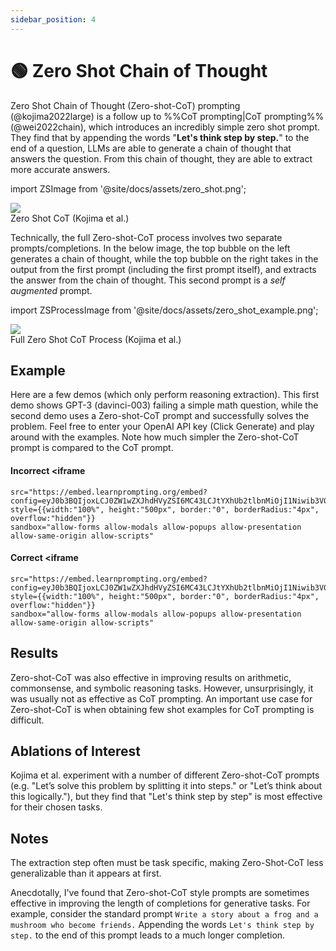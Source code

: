 ```yaml
---
sidebar_position: 4
---
```


# 🟢 Zero Shot Chain of Thought


Zero Shot Chain of Thought (Zero-shot-CoT) prompting (@kojima2022large) is a follow up to %%CoT prompting|CoT prompting%% (@wei2022chain), which introduces an incredibly simple zero shot prompt. They find that by appending the words "**Let's think step by step.**" to the end of a question, LLMs are able to generate a chain of thought that answers the question. From this chain of thought, they are able to extract more accurate answers.

import ZSImage from '@site/docs/assets/zero_shot.png';

<div style={{textAlign: 'center'}}>
  <img src={ZSImage} style={{width: "500px"}} />
</div>

<div style={{textAlign: 'center'}}>
Zero Shot CoT (Kojima et al.)
</div>

Technically, the full Zero-shot-CoT process involves two separate prompts/completions. In the below image, the top bubble on the left generates a chain of thought, while the top bubble on the right takes in the output from the first prompt (including the first prompt itself), and extracts the answer from the chain of thought. This second prompt is a _self augmented_ prompt.

import ZSProcessImage from '@site/docs/assets/zero_shot_example.png';

<div style={{textAlign: 'center'}}>
  <img src={ZSProcessImage} style={{width: "500px"}} />
</div>

<div style={{textAlign: 'center'}}>
Full Zero Shot CoT Process (Kojima et al.)
</div>

## Example

Here are a few demos (which only perform reasoning extraction). This first demo shows GPT-3 (davinci-003) failing a simple math question, while the second demo uses a Zero-shot-CoT prompt and successfully solves the problem. Feel free to enter your OpenAI API key (Click Generate) and play around with the examples. Note how much simpler the Zero-shot-CoT prompt is compared to the CoT prompt.

#### Incorrect <iframe
    src="https://embed.learnprompting.org/embed?config=eyJ0b3BQIjoxLCJ0ZW1wZXJhdHVyZSI6MC43LCJtYXhUb2tlbnMiOjI1Niwib3V0cHV0IjoiSm9obiBoYXMgOCBwZWFycy4iLCJwcm9tcHQiOiJJZiBKb2huIGhhcyA1IHBlYXJzLCB0aGVuIGVhdHMgMiwgYW5kIGJ1eXMgNSBtb3JlLCB0aGVuIGdpdmVzIDMgdG8gaGlzIGZyaWVuZCwgaG93IG1hbnkgcGVhcnMgZG9lcyBoZSBoYXZlPyIsIm1vZGVsIjoidGV4dC1kYXZpbmNpLTAwMyJ9"
    style={{width:"100%", height:"500px", border:"0", borderRadius:"4px", overflow:"hidden"}}
    sandbox="allow-forms allow-modals allow-popups allow-presentation allow-same-origin allow-scripts"
></iframe>


#### Correct <iframe
    src="https://embed.learnprompting.org/embed?config=eyJ0b3BQIjoxLCJ0ZW1wZXJhdHVyZSI6MC43LCJtYXhUb2tlbnMiOjI1Niwib3V0cHV0IjoiSm9obiBzdGFydHMgd2l0aCA1IHBlYXJzLiBIZSBlYXRzIDIgcGVhcnMsIGxlYXZpbmcgaGltIHdpdGggMyBwZWFycy4gSGUgYnV5cyA1IG1vcmUgcGVhcnMsIGdpdmluZyBoaW0gYSB0b3RhbCBvZiA4IHBlYXJzLiBIZSBnaXZlcyAzIHBlYXJzIHRvIGhpcyBmcmllbmQsIGxlYXZpbmcgaGltIHdpdGggb25seSA1IHBlYXJzLiIsInByb21wdCI6IklmIEpvaG4gaGFzIDUgcGVhcnMsIHRoZW4gZWF0cyAyLCBhbmQgYnV5cyA1IG1vcmUsIHRoZW4gZ2l2ZXMgMyB0byBoaXMgZnJpZW5kLCBob3cgbWFueSBwZWFycyBkb2VzIGhlIGhhdmU%2FXG5cbkxldCdzIHRoaW5rIHN0ZXAgYnkgc3RlcC4iLCJtb2RlbCI6InRleHQtZGF2aW5jaS0wMDMifQ%3D%3D"
    style={{width:"100%", height:"500px", border:"0", borderRadius:"4px", overflow:"hidden"}}
    sandbox="allow-forms allow-modals allow-popups allow-presentation allow-same-origin allow-scripts"
></iframe>

## Results
Zero-shot-CoT was also effective in improving results on arithmetic, commonsense, and symbolic reasoning tasks. However, unsurprisingly, it was usually not as effective as CoT prompting. An important use case for Zero-shot-CoT is when obtaining few shot examples for CoT prompting is difficult.

## Ablations of Interest

Kojima et al. experiment with a number of different Zero-shot-CoT prompts (e.g. "Let’s solve this problem by splitting it into steps." or "Let’s think about this logically."), but they find that "Let's think step by step" is most effective for their chosen tasks.



## Notes

The extraction step often must be task specific, making Zero-Shot-CoT less generalizable than it appears at first.

Anecdotally, I've found that Zero-shot-CoT style prompts are sometimes effective in improving the length of completions for generative tasks. For example, consider the standard prompt `Write a story about a frog and a mushroom who become friends.` Appending the words `Let's think step by step.` to the end of this prompt leads to a much longer completion.

